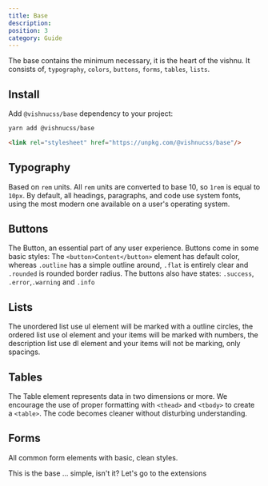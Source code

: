 ```yaml
---
title: Base
description: 
position: 3
category: Guide
---
```


The base contains the minimum necessary, it is the heart of the vishnu. It consists of, <code>typography</code>, <code>colors</code>, <code>buttons</code>, <code>forms</code>, <code>tables</code>, <code>lists</code>.

## Install

Add `@vishnucss/base` dependency to your project:

<code-group>
  <code-block label="YARN" active>

  ```bash
  yarn add @vishnucss/base
  ```

  </code-block>
  <code-block label="CDN">

  ```html
<link rel="stylesheet" href="https://unpkg.com/@vishnucss/base"/>
  ```

  </code-block>
</code-group>

## Typography
  Based on <code>rem</code> units. All <code>rem</code> units are
  converted to base 10, so <code>1rem</code> is equal to
  <code>10px</code>. By default, all headings, paragraphs, and code
  use system fonts, using the most modern one available on a user's
  operating system.

## Buttons
The Button, an essential part of any user experience. Buttons come in some basic styles: The <code>&lt;button&gt;Content&lt;/button&gt;</code> element has default color, whereas <code>.outline</code> has a simple outline  around, <code>.flat</code> is entirely clear and <code>.rounded</code> is rounded border radius. The buttons also have states: <code>.success</code>, <code>.error</code>,<code>.warning</code> and <code>.info</code>

## Lists
 The unordered list use ul element will be marked with a outline circles, the ordered list use ol element and your items will be marked with numbers, the description list use dl element and your items will not be marking, only spacings.

## Tables
 The Table element represents data in two dimensions or more. We encourage the use of proper formatting with <code>&lt;thead&gt;</code> and <code>&lt;tbody&gt;</code> to create a <code>&lt;table&gt;</code>. The code becomes cleaner without disturbing understanding.

## Forms

All common form elements with basic, clean styles.

This is the base ... simple, isn't it? Let's go to the extensions
